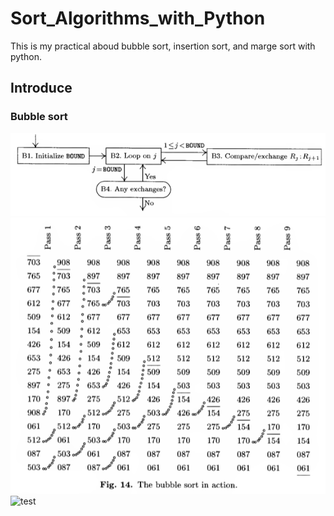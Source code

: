# Sort_Algorithms_with_Python

This is my practical aboud bubble sort, insertion sort, and marge sort with python.

## Introduce

### Bubble sort
![bubblesort1](https://github.com/yutsunoki/Sort_Algorithms_with_Python/blob/main/img/bubblesort/Screenshot%202023-08-05%20204445.png)
![bubblesort2](https://github.com/yutsunoki/Sort_Algorithms_with_Python/blob/main/img/bubblesort/Screenshot%202023-08-05%20204320.png)
![test](https://github.com/yutsunoki/Sort_Algorithms_with_Python/blob/main/img/insertionsort/insertion.gif)
